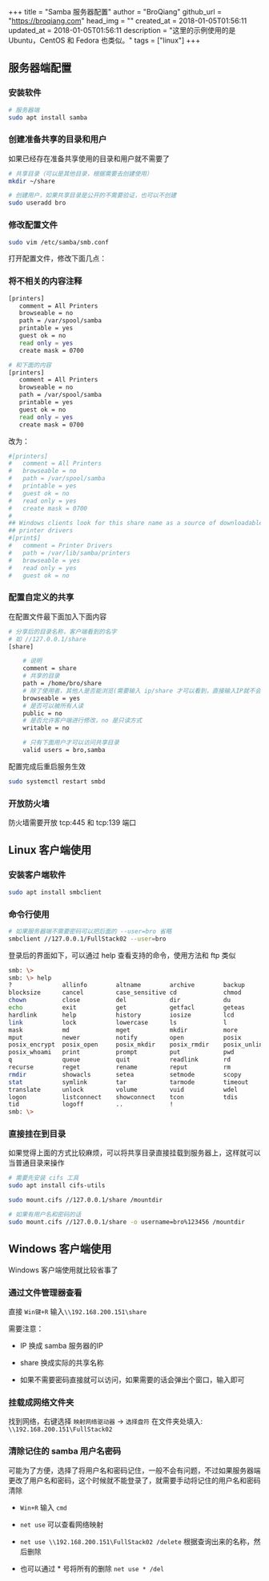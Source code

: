 +++
title = "Samba 服务器配置"
author = "BroQiang"
github_url = "https://broqiang.com"
head_img = ""
created_at = 2018-01-05T01:56:11
updated_at = 2018-01-05T01:56:11
description = "这里的示例使用的是 Ubuntu，CentOS 和 Fedora 也类似。"
tags = ["linux"]
+++

## 服务器端配置

### 安装软件

```bash
# 服务器端
sudo apt install samba
```

### 创建准备共享的目录和用户

如果已经存在准备共享使用的目录和用户就不需要了

```bash
# 共享目录（可以是其他目录，根据需要去创建使用）
mkdir ~/share

# 创建用户，如果共享目录是公开的不需要验证，也可以不创建
sudo useradd bro
```

### 修改配置文件

```bash
sudo vim /etc/samba/smb.conf
```

打开配置文件，修改下面几点：

### 将不相关的内容注释

```bash
[printers]
   comment = All Printers
   browseable = no
   path = /var/spool/samba
   printable = yes
   guest ok = no
   read only = yes
   create mask = 0700

# 和下面的内容
[printers]
   comment = All Printers
   browseable = no
   path = /var/spool/samba
   printable = yes
   guest ok = no
   read only = yes
   create mask = 0700
```

改为：

```bash
#[printers]
#   comment = All Printers
#   browseable = no
#   path = /var/spool/samba
#   printable = yes
#   guest ok = no
#   read only = yes
#   create mask = 0700
#
## Windows clients look for this share name as a source of downloadable
## printer drivers
#[print$]
#   comment = Printer Drivers
#   path = /var/lib/samba/printers
#   browseable = yes
#   read only = yes
#   guest ok = no
```

### 配置自定义的共享

在配置文件最下面加入下面内容

```bash
# 分享后的目录名称，客户端看到的名字
# 如 //127.0.0.1/share
[share]

    # 说明
    comment = share
    # 共享的目录
    path = /home/bro/share
    # 除了使用者，其他人是否能浏览(需要输入 ip/share 才可以看到，直接输入IP就不会列出来了)
    browseable = yes
    # 是否可以被所有人读
    public = no
    # 是否允许客户端进行修改，no 是只读方式
    writable = no

    # 只有下面用户才可以访问共享目录
    valid users = bro,samba

```

配置完成后重启服务生效

```bash
sudo systemctl restart smbd
```

### 开放防火墙

防火墙需要开放 tcp:445 和 tcp:139 端口

## Linux 客户端使用

### 安装客户端软件

```bash
sudo apt install smbclient
```

### 命令行使用

```bash
# 如果服务器端不需要密码可以把后面的 --user=bro 省略
smbclient //127.0.0.1/FullStack02 --user=bro
```

登录后的界面如下，可以通过 help 查看支持的命令，使用方法和 ftp 类似

```bash
smb: \>
smb: \> help
?              allinfo        altname        archive        backup
blocksize      cancel         case_sensitive cd             chmod
chown          close          del            dir            du
echo           exit           get            getfacl        geteas
hardlink       help           history        iosize         lcd
link           lock           lowercase      ls             l
mask           md             mget           mkdir          more
mput           newer          notify         open           posix
posix_encrypt  posix_open     posix_mkdir    posix_rmdir    posix_unlink
posix_whoami   print          prompt         put            pwd
q              queue          quit           readlink       rd
recurse        reget          rename         reput          rm
rmdir          showacls       setea          setmode        scopy
stat           symlink        tar            tarmode        timeout
translate      unlock         volume         vuid           wdel
logon          listconnect    showconnect    tcon           tdis
tid            logoff         ..             !
smb: \>
```

### 直接挂在到目录

如果觉得上面的方式比较麻烦，可以将共享目录直接挂载到服务器上，这样就可以当普通目录来操作

```bash
# 需要先安装 cifs 工具
sudo apt install cifs-utils

sudo mount.cifs //127.0.0.1/share /mountdir

# 如果有用户名和密码的话
sudo mount.cifs //127.0.0.1/share -o username=bro%123456 /mountdir
```

## Windows 客户端使用

Windows 客户端使用就比较省事了

### 通过文件管理器查看

直接 `Win键+R` 输入`\\192.168.200.151\share`

需要注意：

- IP 换成 samba 服务器的IP

- share 换成实际的共享名称

- 如果不需要密码直接就可以访问，如果需要的话会弹出个窗口，输入即可

### 挂载成网络文件夹

找到网络，右键选择 `映射网络驱动器` -> `选择盘符`  在文件夹处填入: `\\192.168.200.151\FullStack02`

### 清除记住的 samba 用户名密码

可能为了方便，选择了将用户名和密码记住，一般不会有问题，不过如果服务器端更改了用户名和密码，这个时候就不能登录了，就需要手动将记住的用户名和密码清除

- `Win+R` 输入 `cmd`

- `net use` 可以查看网络映射

- `net use \\192.168.200.151\FullStack02 /delete` 根据查询出来的名称，然后删除

- 也可以通过 * 号将所有的删除 `net use * /del`